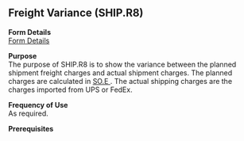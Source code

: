 ##  Freight Variance (SHIP.R8)

<PageHeader />

**Form Details**  
[ Form Details ](SHIP-R8-1/README.md)   

**Purpose**  
The purpose of SHIP.R8 is to show the variance between the planned shipment freight charges and actual shipment charges. The planned charges are calculated in [ SO.E ](../../MRK-ENTRY/SO-E/README.md) . The actual shipping charges are the charges imported from UPS or FedEx. 

**Frequency of Use**  
As required.

**Prerequisites**  

<badge text= "Version 8.10.57" vertical="middle" />

<PageFooter />
